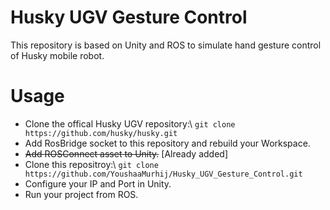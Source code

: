# Husky UGV Gesture Control
This repository is based on Unity and ROS to simulate hand gesture control of Husky mobile robot.

# Usage
- Clone the offical Husky UGV repository:\\
  ```git clone https://github.com/husky/husky.git```
- Add RosBridge socket to this repository and rebuild your Workspace.
- ~~Add ROSConnect asset to Unity.~~ [Already added]
- Clone this repositroy:\\
  ```git clone https://github.com/YoushaaMurhij/Husky_UGV_Gesture_Control.git```
- Configure your IP and Port in Unity.
- Run your project from ROS.


